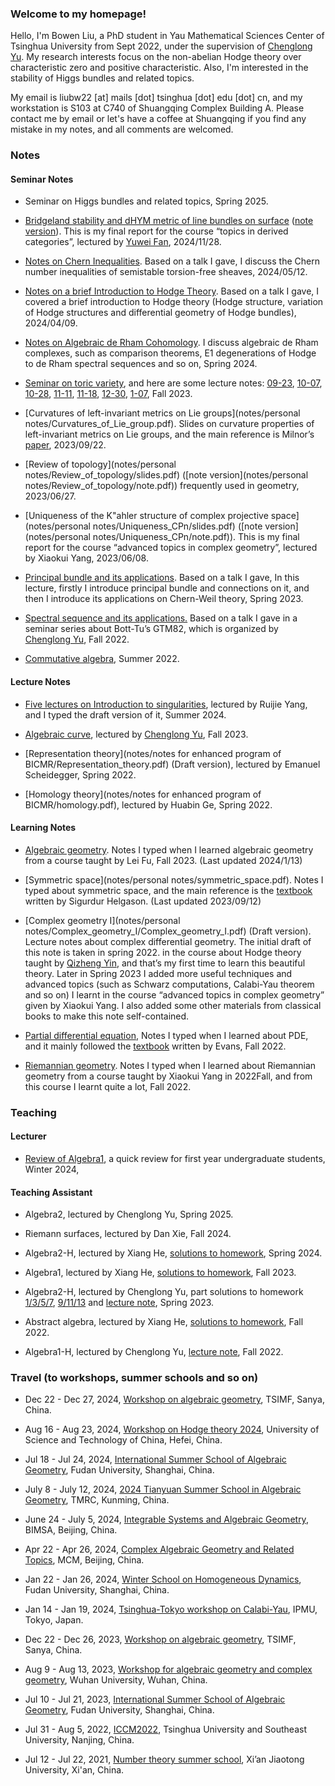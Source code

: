 ### Welcome to my homepage!
Hello, I'm Bowen Liu, a PhD student in Yau Mathematical Sciences Center of Tsinghua University from Sept 2022, under the supervision of [Chenglong Yu](https://chenglongyu.github.io/). My research interests focus on the non-abelian Hodge theory over characteristic zero and positive characteristic. Also, I'm interested in the stability of Higgs bundles and related topics.

My email is liubw22 [at] mails [dot] tsinghua [dot] edu [dot] cn, and my workstation is S103 at C740 of Shuangqing Complex Building A. Please contact me by email or let's have a coffee at Shuangqing if you find any mistake in my notes, and all comments are welcomed.



### Notes
#### Seminar Notes
* Seminar on Higgs bundles and related topics, Spring 2025.

* [Bridgeland stability and dHYM metric of line bundles on surface](notes/2024Fall/11_28_slides.pdf) ([note version](notes/2024Fall/11_28.pdf)). This is my final report for the course “topics in derived categories”, lectured by [Yuwei Fan](https://ywfan-math.github.io/), 2024/11/28.

* [Notes on Chern Inequalities](notes/2024Spring/Miyaoka.pdf). Based on a talk I gave, I discuss the Chern number inequalities of semistable torsion-free sheaves, 2024/05/12.

* [Notes on a brief Introduction to Hodge Theory](notes/2024Spring/04_09.pdf). Based on a talk I gave, I covered a brief introduction to Hodge theory (Hodge structure, variation of Hodge structures and differential geometry of Hodge bundles), 2024/04/09.

* [Notes on Algebraic de Rham Cohomology](notes/2024Spring/algebraic_deRham.pdf). I discuss algebraic de Rham complexes, such as comparison theorems, E1 degenerations of Hodge to de Rham spectral sequences and so on, Spring 2024.

* [Seminar on toric variety](notes/2023Fall/toric/syllabus.pdf), and here are some lecture notes: [09-23](notes/2023Fall/toric/09-23.pdf), [10-07](notes/2023Fall/toric/10-07.pdf), [10-28](notes/2023Fall/toric/10-28.pdf), [11-11](notes/2023Fall/toric/11-11.pdf), [11-18](notes/2023Fall/toric/11-18.pdf), [12-30](notes/2023Fall/toric/12-30,01-07.pdf), [1-07](notes/2023Fall/toric/12-30,01-07.pdf), Fall 2023.

* [Curvatures of left-invariant metrics on Lie groups](notes/personal notes/Curvatures_of_Lie_group.pdf). Slides on curvature properties of left-invariant metrics on Lie groups, and the main reference is Milnor’s [paper](https://mathscinet.ams.org/mathscinet/article?mr=0425012), 2023/09/22.

* [Review of topology](notes/personal notes/Review_of_topology/slides.pdf) ([note version](notes/personal notes/Review_of_topology/note.pdf))  frequently used in geometry, 2023/06/27.

* [Uniqueness of the K\"ahler structure of complex projective space](notes/personal notes/Uniqueness_CPn/slides.pdf) ([note version](notes/personal notes/Uniqueness_CPn/note.pdf)). This is my final report for the course “advanced topics in complex geometry”, lectured by Xiaokui Yang, 2023/06/08.

* [Principal bundle and its applications](notes/2023Spring/geometry_of_principal_bundle.pdf). Based on a talk I gave, In this lecture, firstly I introduce principal bundle and connections on it, and then I introduce its applications on Chern-Weil theory, Spring 2023.

* [Spectral sequence and its applications.](notes/2022Fall/Spectral_sequence.pdf) Based on a talk I gave in a seminar series about Bott-Tu’s GTM82, which is organized by [Chenglong Yu](https://chenglongyu.github.io/), Fall 2022.

 * [Commutative algebra](notes/2022Summer/commutative_algebra.pdf), Summer 2022.
 

#### Lecture Notes
* [Five lectures on Introduction to singularities](https://drive.google.com/file/d/1TNwJU4qZ8c1ai_CBEsrb2sbbXOeXEMT9/view), lectured by Ruijie
Yang, and I typed the draft version of it, Summer 2024.

* [Algebraic curve](notes/2023Fall/algebraic_curve.pdf), lectured by [Chenglong Yu](https://chenglongyu.github.io/), Fall 2023.

* [Representation theory](notes/notes for enhanced program of BICMR/Representation_theory.pdf) (Draft version), lectured by Emanuel Scheidegger, Spring 2022.
 
* [Homology theory](notes/notes for enhanced program of BICMR/homology.pdf), lectured by Huabin Ge, Spring 2022.


#### Learning Notes
* [Algebraic geometry](notes/2023Fall/algebraic_geometry.pdf). Notes I typed when I learned algebraic geometry from a course taught by Lei Fu, Fall 2023. (Last updated
2024/1/13)

* [Symmetric space](notes/personal notes/symmetric_space.pdf). Notes I typed about symmetric space, and the main reference is the [textbook](https://books.google.com.hk/books/about/Differential_Geometry_Lie_Groups_and_Sym.html?id=DWGvsa6bcuMC&redir_esc=y) written by Sigurdur Helgason. (Last updated 2023/09/12)

* [Complex geometry I](notes/personal notes/Complex_geometry_I/Complex_geometry_I.pdf) (Draft version). Lecture notes about complex differential geometry. The initial draft of this note is taken in spring 2022. in the course about Hodge theory taught by [Qizheng Yin](http://faculty.bicmr.pku.edu.cn/~qizheng/#), and that’s my first time to learn this beautiful theory. Later in Spring 2023 I added more useful techniques and advanced topics (such as Schwarz computations, Calabi-Yau theorem and so on) I learnt in the course “advanced topics in complex geometry” given by Xiaokui Yang. I also added some other materials from classical books to make this note self-contained.

* [Partial differential equation](notes/2022Fall/pde.pdf), Notes I typed when I learned about PDE, and it mainly followed the [textbook](https://books.google.com.hk/books/about/Partial_Differential_Equations.html?id=Xnu0o_EJrCQC&redir_esc=y) written by Evans, Fall 2022.

* [Riemannian geometry](notes/2022Fall/Riemannian_geometry.pdf). Notes I typed when I learned about Riemannian geometry from a course taught by Xiaokui Yang in
2022Fall, and from this course I learnt quite a lot, Fall 2022.


### Teaching
#### Lecturer
* [Review of Algebra1](https://bowenl.notion.site/2024-02-1-44163401a7dd4cf28aa86264640464b5), a quick review for first year undergraduate students, Winter 2024, 


#### Teaching Assistant
* Algebra2, lectured by Chenglong Yu, Spring 2025.

* Riemann surfaces, lectured by Dan Xie, Fall 2024.

* Algebra2-H, lectured by Xiang He, [solutions to homework](notes/2024Spring/Solutions_to_HW.pdf), Spring 2024.

* Algebra1, lectured by Xiang He, [solutions to homework](notes/2023Fall/Solutions_to_HW.pdf), Fall 2023.

* Algebra2-H, lectured by Chenglong Yu, part solutions to homework [1/3/5/7](notes/2023Spring/Solutions(1_3_5_7).pdf), [9/11/13](notes/2023Spring/Solutions(9_11_13).pdf) and [lecture note](notes/2023Spring/Algebra2-H.pdf), Spring 2023.

* Abstract algebra, lectured by Xiang He, [solutions to homework](notes/2022Fall/Sol_to_abstract_algebra.pdf), Fall 2022.

* Algebra1-H, lectured by Chenglong Yu, [lecture note](notes/2022Fall/Algebra1-H.pdf), Fall 2022.
   
   
   
### Travel (to workshops, summer schools and so on)
* Dec 22 - Dec 27, 2024, [Workshop on algebraic geometry](https://www.tsimf.cn/meeting/detail?id=390), TSIMF, Sanya, China.

* Aug 16 - Aug 23, 2024, [Workshop on Hodge theory 2024](https://math.ustc.edu.cn/2024/0807/c18653a651050/pagem.htm), University of Science and Technology of China, Hefei, China.

* Jul 18 - Jul 24, 2024, [International Summer School of Algebraic Geometry](https://scms.fudan.edu.cn/info/1059/6361.htm), Fudan University, Shanghai, China.

* July 8 - July 12, 2024, [2024 Tianyuan Summer School in Algebraic Geometry](http://www.jliumath.com/conferences/2024TSSiAG.html), TMRC, Kunming, China.

* June 24 - July 5, 2024, [Integrable Systems and Algebraic Geometry](https://www.bimsa.cn/bmpsw/index.html), BIMSA, Beijing, China.

* Apr 22 - Apr 26, 2024, [Complex Algebraic Geometry and Related Topics](http://www.mcm.ac.cn/events/programs/202401/t20240122_768739.html), MCM, Beijing, China.

* Jan 22 - Jan 26, 2024, [Winter School on Homogeneous Dynamics](https://scms.fudan.edu.cn/info/4588/6088.htm), Fudan University, Shanghai, China.

* Jan 14 - Jan 19, 2024, [Tsinghua-Tokyo workshop on Calabi-Yau](https://indico.ipmu.jp/event/422/), IPMU, Tokyo, Japan.

* Dec 22 - Dec 26, 2023, [Workshop on algebraic geometry](http://www.tsimf.cn/meeting/detail?id=360), TSIMF, Sanya, China.

* Aug 9 - Aug 13, 2023, [Workshop for algebraic geometry and complex geometry](https://tmcc.whu.edu.cn/info/1206/2689.htm), Wuhan University, Wuhan, China.

* Jul 10 - Jul 21, 2023, [International Summer School of Algebraic Geometry](https://scms.fudan.edu.cn/info/4503/5820.htm), Fudan University, Shanghai, China.

* Jul 31 - Aug 5, 2022, [ICCM2022](http://iccm.tsinghua.edu.cn/iccm2022/#/), Tsinghua University and Southeast University, Nanjing, China.

* Jul 12 - Jul 22, 2021, [Number theory summer school](https://math.xjtu.edu.cn/info/1089/10637.htm), Xi’an Jiaotong University, Xi'an, China.
